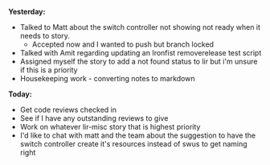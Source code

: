 **Yesterday:**
- Talked to Matt about the switch controller not showing not ready when it needs to story.
	- Accepted now and I wanted to push but branch locked
- Talked with Amit regarding updating an Ironfist removerelease test script
- Assigned myself the story to add a not found status to lir but i'm unsure if this is a priority
- Housekeeping work - converting notes to markdown 

**Today:**
- Get code reviews checked in 
- See if I have any outstanding reviews to give
- Work on whatever lir-misc story that is highest priority
- I'd like to chat with matt and the team about the suggestion to have the switch controller create it's resources instead of swus to get naming right
